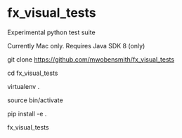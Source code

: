 # fx_visual_tests
Experimental python test suite

Currently Mac only.
Requires Java SDK 8 (only)

git clone https://github.com/mwobensmith/fx_visual_tests

cd fx_visual_tests

virtualenv .

source bin/activate

pip install -e .

fx_visual_tests
